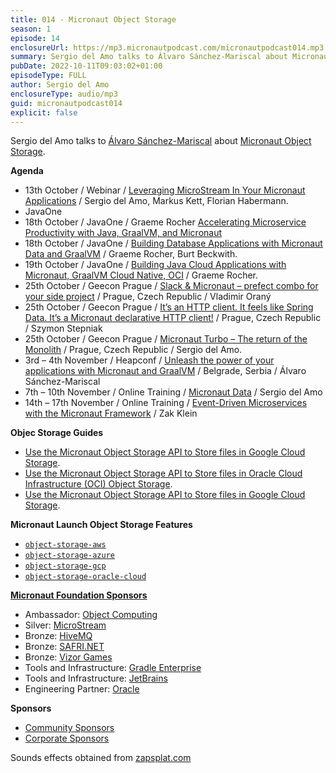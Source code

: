 ```yaml
---
title: 014 - Micronaut Object Storage
season: 1
episode: 14
enclosureUrl: https://mp3.micronautpodcast.com/micronautpodcast014.mp3
summary: Sergio del Amo talks to Álvaro Sánchez-Mariscal about Micronaut Object Storage.
pubDate: 2022-10-11T09:03:02+01:00
episodeType: FULL
author: Sergio del Amo
enclosureType: audio/mp3
guid: micronautpodcast014
explicit: false
---
```


Sergio del Amo talks to [Álvaro Sánchez-Mariscal](https://twitter.com/alvaro_sanchez) about [Micronaut Object Storage](https://micronaut-projects.github.io/micronaut-object-storage/latest/guide/).

**Agenda**

- 13th October / Webinar / [Leveraging MicroStream In Your Micronaut Applications](https://us02web.zoom.us/webinar/register/4316649895023/WN_QzaxD_9kQpGAqpfxbZNJSQ) / Sergio del Amo, Markus Kett, Florian Habermann.
- JavaOne</td>
- 18th October / JavaOne / Graeme Rocher [Accelerating Microservice Productivity with Java, GraalVM, and Micronaut](https://reg.rf.oracle.com/flow/oracle/cloudworld/session-catalog/page/catalog?search.topic=1651238230807008ZfDn&amp;search=micronaut) 
- 18th October / JavaOne / [Building Database Applications with Micronaut Data and GraalVM](https://reg.rf.oracle.com/flow/oracle/cloudworld/session-catalog/page/catalog?search.topic=1651238230807008ZfDn&amp;search=micronaut) / Graeme Rocher, Burt Beckwith.
- 19th October / JavaOne / [Building Java Cloud Applications with Micronaut, GraalVM Cloud Native, OCI](https://reg.rf.oracle.com/flow/oracle/cloudworld/session-catalog/page/catalog?search.topic=1651238230807008ZfDn&amp;search=micronaut) / Graeme Rocher.
- 25th October / Geecon Prague / [Slack &amp; Micronaut – prefect combo for your side project](https://2022.geecon.cz/speakers/#bio) / Prague, Czech Republic / Vladimir Oraný
- 25th October / Geecon Prague / [It’s an HTTP client. It feels like Spring Data. It’s a Micronaut declarative HTTP client!](https://2022.geecon.cz/speakers/#bio) / Prague, Czech Republic / Szymon Stepniak
- 25th October / Geecon Prague / [Micronaut Turbo – The return of the Monolith](https://2022.geecon.cz/speakers/#bio) / Prague, Czech Republic / Sergio del Amo.
- 3rd – 4th November / Heapconf / [Unleash the power of your applications with Micronaut and GraalVM](https://heapcon.io/unleash-the-power-of-your-applications-with-micronaut-and-graalvm/) / Belgrade, Serbia / Álvaro Sánchez-Mariscal
- 7th – 10th November / Online Training / [Micronaut Data](https://micronaut.io/professional-training/micronaut-data/)  / Sergio del Amo
- 14th – 17th November / Online Training / [Event-Driven Microservices with the Micronaut Framework](https://micronaut.io/professional-training/event-driven-microservices-with-micronaut/) / Zak Klein

**Objec Storage Guides**

- [Use the Micronaut Object Storage API to Store files in Google Cloud Storage](https://guides.micronaut.io/latest/micronaut-object-storage-gcp.html). 
- [Use the Micronaut Object Storage API to Store files in Oracle Cloud Infrastructure (OCI) Object Storage](https://guides.micronaut.io/latest/micronaut-object-storage-gcp.html). 
- [Use the Micronaut Object Storage API to Store files in Google Cloud Storage](https://guides.micronaut.io/latest/micronaut-object-storage-gcp.html).

**Micronaut Launch Object Storage Features**

- [`object-storage-aws`](https://micronaut.io/launch?features=object-storage-aws)
- [`object-storage-azure`](https://micronaut.io/launch?features=object-storage-azure)
- [`object-storage-gcp`](https://micronaut.io/launch?features=object-storage-gcp)
- [`object-storage-oracle-cloud`](https://micronaut.io/launch?features=object-storage-oracle-cloud)

**[Micronaut Foundation Sponsors](https://micronaut.io/foundation/sponsors/)**

- Ambassador: [Object Computing](https://objectcomputing.com)
- Silver: [MicroStream](https://microstream.one)
- Bronze: [HiveMQ](https://www.hivemq.com)
- Bronze: [SAFRI.NET](https://www.safri.net)
- Bronze: [Vizor Games](https://vizor-games.com/games)
- Tools and Infrastructure: [Gradle Enterprise](https://gradle.com/)
- Tools and Infrastructure: [JetBrains](https://www.jetbrains.com/idea/)
- Engineering Partner: [Oracle](https://www.oracle.com)

**Sponsors**
- [Community Sponsors](https://micronaut.io/foundation/community-sponsorship/)
- [Corporate Sponsors](https://micronaut.io/foundation/corporate-sponsorship/)

Sounds effects obtained from [zapsplat.com](https://zapsplat.com)